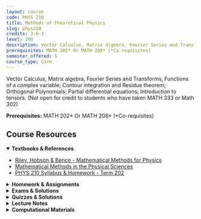 ```yaml
---
layout: course
code: PHYS 210
title: Methods of Theoretical Physics
slug: phys210
credits: 3-0-3
level: 200
description: Vector Calculus, Matrix algebra, Fourier Series and Transforms, Functions of a complex variable; Contour integration and Residue theorem; Orthogonal Polynomials; Partial differential equations; Introduction to tensors. (Not open for credit to students who have taken MATH 333 or Math 302)
prerequisites: MATH 202* Or MATH 208* (*Co-requisites)
semester_offered: S
course_type: Core
---
```


Vector Calculus, Matrix algebra, Fourier Series and Transforms, Functions of a complex variable; Contour integration and Residue theorem; Orthogonal Polynomials; Partial differential equations; Introduction to tensors. (Not open for credit to students who have taken MATH 333 or Math 302)

**Prerequisites:** MATH 202* Or MATH 208* (*Co-requisites)

## <i class="fas fa-book"></i> Course Resources

<details open>
<summary><strong><i class="fas fa-book"></i> Textbooks & References</strong></summary>
<ul>
<li><a href="/assets/resources/core/phys210/textbooks/riley_hobson_bence.pdf">Riley, Hobson & Bence - Mathematical Methods for Physics</a></li>
<li><a href="/assets/resources/core/phys210/textbooks/Mathematical_Methods_in_the_Physical_Sci.pdf">Mathematical Methods in the Physical Sciences</a></li>
<li><a href="/assets/resources/core/phys210/textbooks/PHYS210_202_Syllabus_HW.pdf">PHYS 210 Syllabus & Homework - Term 202</a></li>
</ul>
</details>

<details>
<summary><strong><i class="fas fa-file-alt"></i> Homework & Assignments</strong></summary>
<ul>
<li>No materials available yet</li>
</ul>
</details>

<details>
<summary><strong><i class="fas fa-chart-bar"></i> Exams & Solutions</strong></summary>
<ul>
<li><a href="/assets/resources/core/phys210/exams/Exam-Final-Phys210-202.doc">Final Exam - PHYS 210 Term 202</a></li>
</ul>
</details>

<details>
<summary><strong><i class="fas fa-check-circle"></i> Quizzes & Solutions</strong></summary>
<ul>
<li>No materials available yet</li>
</ul>
</details>

<details>
<summary><strong><i class="fas fa-book-open"></i> Lecture Notes</strong></summary>
<ul>
<li><a href="/assets/resources/core/phys210/notes/Summary_ch1_2_3.pdf">Summary - Chapters 1, 2, and 3</a></li>
</ul>
</details>

<details>
<summary><strong><i class="fas fa-laptop-code"></i> Computational Materials</strong></summary>
<ul>
<li>No materials available yet</li>
</ul>
</details>